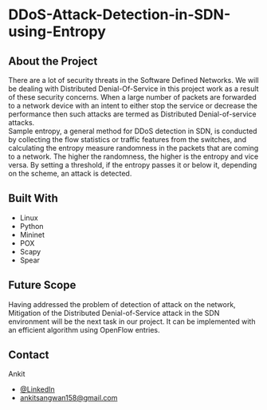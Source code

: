 # DDoS-Attack-Detection-in-SDN-using-Entropy

## About the Project
There are a lot of security threats in the Software Defined Networks. We will be dealing with Distributed Denial-Of-Service in this project work as a result of these 
security concerns. When a large number of packets are forwarded to a network device with an intent to either stop the service or decrease the performance then such 
attacks are termed  as Distributed Denial-of-service attacks.  
Sample entropy, a general method for DDoS detection in SDN, is conducted by collecting the flow statistics or traffic features from the switches, and calculating the 
entropy measure randomness in the packets that are coming to a network. The higher the randomness, the higher is the entropy and vice versa. By setting a threshold, 
if the entropy passes it or below it, depending on the scheme, an attack is detected.

## Built With
- Linux 
- Python
- Mininet
- POX
- Scapy
- Spear

## Future Scope
Having addressed the problem of detection of attack on the network, Mitigation of the Distributed Denial-of-Service attack in the SDN environment will be the next
task in our project. It can be implemented with an efficient algorithm using OpenFlow entries.

## Contact
Ankit 
- [@LinkedIn](https://www.linkedin.com/in/ankitsangwan158/) 
- ankitsangwan158@gmail.com
 
